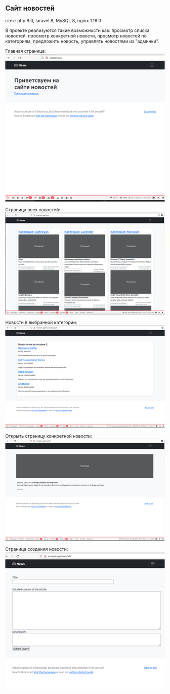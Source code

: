 ## Сайт новостей

стек: php 8.0, laravel 8, MySQL 8, nginx 1.18.0

В проекте реализуются такие возможности как: просмотр списка новостей, просмотр конкретной новости, просмотр новостей по категориям, предложить новость, управлять новостями из "админки".

Главная страница:
<img src="./docs/prtscr/main.png"></img>

Страница всех новостей:
<img src="./docs/prtscr/all_news_page.png"></img>

Новости в выбранной категории:
<img src="./docs/prtscr/news_from_category.png"></img>

Открыть страницу конкретной новости:
<img src="./docs/prtscr/page_selected_news.png"></img>

Страница создания новости:
<img src="./docs/prtscr/create_news.png"></img>
